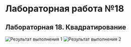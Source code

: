 # Лабораторная работа №18
## Лабораторная 18. Квадратирование

![Результат выполнения 1]()
![Результат выполнения 2]()
